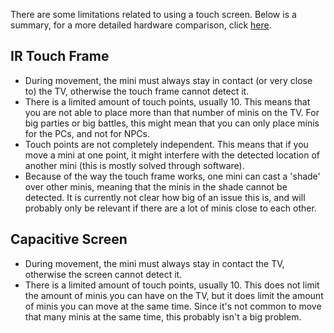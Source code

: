 There are some limitations related to using a touch screen. Below is a summary, for a more detailed hardware comparison, click [here](../hardwareComparison.md).

## IR Touch Frame
* During movement, the mini must always stay in contact (or very close to) the TV, otherwise the touch frame cannot detect it.
* There is a limited amount of touch points, usually 10. This means that you are not able to place more than that number of minis on the TV. For big parties or big battles, this might mean that you can only place minis for the PCs, and not for NPCs.
* Touch points are not completely independent. This means that if you move a mini at one point, it might interfere with the detected location of another mini (this is mostly solved through software).
* Because of the way the touch frame works, one mini can cast a 'shade' over other minis, meaning that the minis in the shade cannot be detected. It is currently not clear how big of an issue this is, and will probably only be relevant if there are a lot of minis close to each other.

## Capacitive Screen
* During movement, the mini must always stay in contact the TV, otherwise the screen cannot detect it.
* There is a limited amount of touch points, usually 10. This does not limit the amount of minis you can have on the TV, but it does limit the amount of minis you can move at the same time. Since it's not common to move that many minis at the same time, this probably isn't a big problem.
